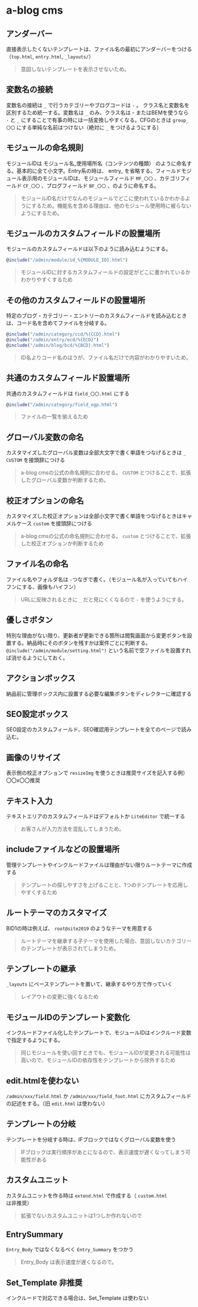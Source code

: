 # a-blog cms

## アンダーバー

直接表示したくないテンプレートは、ファイル名の最初にアンダーバーをつける（`top.html`, `entry.html`, `_layouts/`）

> 意図しないテンプレートを表示させないため。


## 変数名の接続

変数名の接続は `_` で行うカテゴリーやブログコードは `-` 。
クラス名と変数名を区別するため統一する。変数名は `_` のみ、クラス名は - またはBEMを使うなら `-` と `_` にすることで有事の時には一括変換しやすくなる。CFGのときは `group_〇〇` にする単純な名前はつけない（絶対に `_` をつけるようにする）


## モジュールの命名規則

モジュールIDは モジュール名_使用場所名（コンテンツの種類） のように命名する。基本的に全て小文字。Entry系の時は、 entry_ を省略する。フィールドモジュール表示用のモジュールIDは、モジュールフィールド `MF_〇〇` 、カテゴリフィールド `CF_〇〇` 、ブログフィールド `BF_〇〇` 、のように命名する。

> モジュールID名だけでなんのモジュールでどこに使われているかわかるようにするため。機能名を含める理由は、他のモジュール使用時に被らないようにするため。

## モジュールのカスタムフィールドの設置場所

モジュールのカスタムフィールドは以下のように読み込むようにする。

```js
@include("/admin/module/id_%{MODULE_ID}.html")
```


> モジュールIDに対するカスタムフィールドの設定がどこに書かれているかわかりやすくするため

## その他のカスタムフィールドの設置場所

特定のブログ・カテゴリー・エントリーのカスタムフィールドを読み込むときは、コード名を含めてファイルを分岐する。

```js
@include("/admin/category/ccd/%{CCD}.html")
@include("/admin/entry/ecd/%{ECD}")
@include("/admin/blog/bcd/%{BCD}.html")
```

> ID名よりコード名のほうが、ファイル名だけで内容がわかりやすいため。

## 共通のカスタムフィールド設置場所

共通のカスタムフィールドは `field_〇〇.html` にする

```js
@include("/admin/category/field_ogp.html")
```

> ファイルの一覧を揃えるため

## グローバル変数の命名

カスタマイズしたグローバル変数は全部大文字で書く単語をつなげるときは `_`  `CUSTOM` を接頭辞につける

> a-blog cmsの公式の命名規則に合わせる。 `CUSTOM` とつけることで、拡張したグローバル変数か判断するため。

## 校正オプションの命名

カスタマイズした校正オプションは全部小文字で書く単語をつなげるときはキャメルケース `custom` を接頭辞につける

> a-blog cmsの公式の命名規則に合わせる。 `custom` とつけることで、拡張した校正オプションか判断するため

## ファイル名の命名

ファイル名やフォルダ名は `-`つなぎで書く。（モジュール名が入っていてもハイフンにする、画像もハイフン）

> URLに反映されるときに `_` だと見にくくなるので `-` を使うようにする。

## 優しさボタン

特別な理由がない限り、更新者が更新できる箇所は閲覧画面から変更ボタンを設置する。納品時にそのボタンを残すかは案件ごとに判断する。
`@include("/admin/module/setting.html")` という名前で空ファイルを設置すれば消せるようにしておく。

## アクションボックス

納品前に管理ボックス内に設置する必要な編集ボタンをディレクターに確認する

## SEO設定ボックス

SEO設定のカスタムフィールド、SEO確認用テンプレートを全てのページで読み込む。


## 画像のリサイズ

表示側の校正オプションで `resizeImg` を使うときは推奨サイズを記入する例）〇〇x〇〇推奨

## テキスト入力

テキストエリアのカスタムフィールドはデフォルトか `LiteEditor` で統一する

> お客さんが入力方法を混乱してしまうため。

## includeファイルなどの設置場所

管理テンプレートやインクルードファイルは理由がない限りルートテーマに作成する

> テンプレートの探しやすさを上げることと、1つのテンプレートを応用しやすくするため


## ルートテーマのカスタマイズ
BID1の時は例えば、 `root@site2019` のようなテーマを用意する

> ルートテーマを継承する子テーマを使用した場合、意図しないカテゴリーのテンプレートが表示されてしまうため。

## テンプレートの継承

`_layouts` にベーステンプレートを置いて、継承するやり方で作っていく

> レイアウトの変更に強くなるため

## モジュールIDのテンプレート変数化

インクルードファイル化したテンプレートで、モジュールIDはインクルード変数で指定するようにする。

> 同じモジュールを使い回すときでも、モジュールIDが変更される可能性は高いので、モジュールIDの依存性をテンプレートから除外するため

## edit.htmlを使わない

`/admin/xxx/field.html` か `/admin/xxx/field_foot.html` にカスタムフィールドの記述をする。（旧 `edit.html` は使わない）

## テンプレートの分岐

テンプレートを分岐する時は、IFブロックではなくグローバル変数を使う

> IFブロックは実行順序があとになるので、表示速度が遅くなってしまう可能性がある


## カスタムユニット

カスタムユニットを作る時は `extend.html` で作成する（ `custom.html` は非推奨）

> 拡張でないカスタムユニットは1つしか作れないので


## EntrySummary

`Entry_Body` ではなくなるべく `Entry_Summary` をつかう

> Entry_Body は表示速度が遅くなるので。

## Set_Template 非推奨

インクルードで対応できる場合は、Set_Template は使わない
